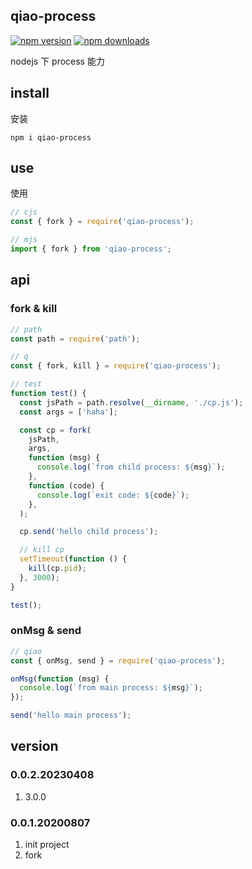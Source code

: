 ## qiao-process

[![npm version](https://img.shields.io/npm/v/qiao-process.svg?style=flat-square)](https://www.npmjs.org/package/qiao-process)
[![npm downloads](https://img.shields.io/npm/dm/qiao-process.svg?style=flat-square)](https://npm-stat.com/charts.html?package=qiao-process)

nodejs 下 process 能力

## install

安装

```shell
npm i qiao-process
```

## use

使用

```javascript
// cjs
const { fork } = require('qiao-process');

// mjs
import { fork } from 'qiao-process';
```

## api

### fork & kill

```javascript
// path
const path = require('path');

// q
const { fork, kill } = require('qiao-process');

// test
function test() {
  const jsPath = path.resolve(__dirname, './cp.js');
  const args = ['haha'];

  const cp = fork(
    jsPath,
    args,
    function (msg) {
      console.log(`from child process: ${msg}`);
    },
    function (code) {
      console.log(`exit code: ${code}`);
    },
  );

  cp.send('hello child process');

  // kill cp
  setTimeout(function () {
    kill(cp.pid);
  }, 3000);
}

test();
```

### onMsg & send

```javascript
// qiao
const { onMsg, send } = require('qiao-process');

onMsg(function (msg) {
  console.log(`from main process: ${msg}`);
});

send('hello main process');
```

## version

### 0.0.2.20230408

1. 3.0.0

### 0.0.1.20200807

1. init project
2. fork
